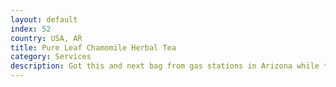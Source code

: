 ```yaml
---
layout: default
index: 52
country: USA, AR
title: Pure Leaf Chamomile Herbal Tea
category: Services
description: Got this and next bag from gas stations in Arizona while traveling through canyons. 
---
```

